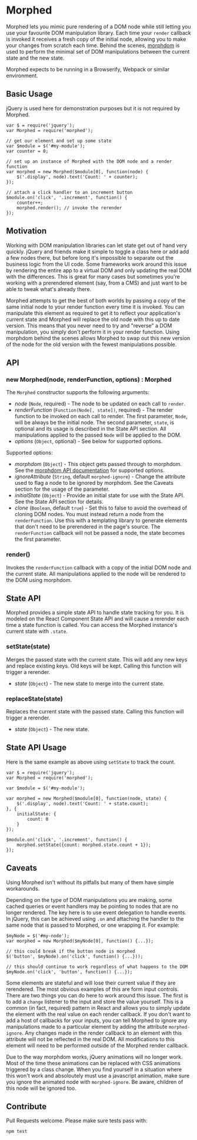 # Morphed

Morphed lets you mimic pure rendering of a DOM node while still letting you use your favourite DOM manipulation library. Each time your `render` callback is invoked it receives a fresh copy of the initial node, allowing you to make your changes from scratch each time. Behind the scenes, [morphdom](https://github.com/patrick-steele-idem/morphdom) is used to perform the minimal set of DOM manipulations between the current state and the new state.

Morphed expects to be running in a Browserify, Webpack or similar environment.

## Basic Usage

jQuery is used here for demonstration purposes but it is not required by Morphed.

    var $ = require('jquery');
    var Morphed = require('morphed');

    // get our element and set up some state
    var $module = $('#my-module');
    var counter = 0;

    // set up an instance of Morphed with the DOM node and a render function
    var morphed = new Morphed($module[0], function(node) {
        $('.display', node).text('Count: ' + counter);
    });

    // attach a click handler to an increment button
    $module.on('click', '.increment', function() {
        counter++;
        morphed.render(); // invoke the rerender
    });

## Motivation

Working with DOM manipulation libraries can let state get out of hand very quickly. jQuery and friends make it simple to toggle a class here or add add a few nodes there, but before long it's impossible to separate out the business logic from the UI code. Some frameworks work around this issue by rendering the entire app to a virtual DOM and  only updating the real DOM with the differences. This is great for many cases but sometimes you're working with a prerendered element (say, from a CMS) and just want to be able to tweak what's already there.

Morphed attempts to get the best of both worlds by passing a copy of the same initial node to your render function every time it is invoked. You can manipulate this element as required to get it to reflect your application's current state and Morphed will replace the old node with this up to date version. This means that you never need to try and "reverse" a DOM manipulation, you simply don't perform it in your render function. Using morphdom behind the scenes allows Morphed to swap out this new version of the node for the old version with the fewest manipulations possible.

## API

### new Morphed(node, renderFunction, options) : Morphed

The `Morphed` constructor supports the following arguments:

- _node_ (`Node`, required) - The node to be updated on each call to `render`.
- _renderFunction_ (`Function(Node[, state])`, required) - The render function to be invoked on each call to render. The first parameter, `Node`, will be always be the initial node. The second parameter, `state`, is optional and its usage is described in the State API section. All manipulations applied to the passed `Node` will be applied to the DOM.
- _options_ (`Object`, optional) - See below for supported options.

Supported options:

- _morphdom_ (`Object`) - This object gets passed through to morphdom. See the [morphdom API documentation](https://github.com/patrick-steele-idem/morphdom#api) for supported options.
- _ignoreAttribute_ (`String`, default `morphed-ignore`) - Change the attribute used to flag a node to be ignored by morphdom. See the Caveats section for the usage of the parameter.
- _initialState_ (`Object`) - Provide an initial state for use with the State API. See the State API section for details.
- _clone_ (`Boolean`, default `true`) - Set this to false to avoid the overhead of cloning DOM nodes. You must instead return a node from the `renderFunction`. Use this with a templating library to generate elements that don't need to be prerendered in the page's source. The `renderFunction` callback will not be passed a node, the state becomes the first parameter.

### render()

Invokes the `renderFunction` callback with a copy of the initial DOM node and the current state. All manipulations applied to the node will be rendered to the DOM using morphdom.

## State API

Morphed provides a simple state API to handle state tracking for you. It is modeled on the React Component State API and will cause a rerender each time a state function is called. You can access the Morphed instance's current state with `.state`.

### setState(state)

Merges the passed state with the current state. This will add any new keys and replace existing keys. Old keys will be kept. Calling this function will trigger a rerender.

- _state_ (`Object`) - The new state to merge into the current state.

### replaceState(state)

Replaces the current state with the passed state. Calling this function will trigger a rerender.

- _state_ (`Object`) - The new state.

## State API Usage

Here is the same example as above using `setState` to track the count.

    var $ = require('jquery');
    var Morphed = require('morphed');

    var $module = $('#my-module');

    var morphed = new Morphed($module[0], function(node, state) {
        $('.display', node).text('Count: ' + state.count);
    }, {
        initialState: {
            count: 0
        }
    });

    $module.on('click', '.increment', function() {
        morphed.setState({count: morphed.state.count + 1});
    });

## Caveats

Using Morphed isn't without its pitfalls but many of them have simple workarounds.

Depending on the type of DOM manipulations you are making, some cached queries or event handlers may be pointing to nodes that are no longer rendered. The key here is to use event delegation to handle events. In jQuery, this can be achieved using `.on` and attaching the handler to the same node that is passed to Morphed, or one wrapping it. For example:

    $myNode = $('#my-node');
    var morphed = new Morphed($myNode[0], function() {...});

    // this could break if the button node is morphed
    $('button', $myNode).on('click', function() {...}));

    // this should continue to work regardless of what happens to the DOM
    $myNode.on('click', 'button', function() {...});

Some elements are stateful and will lose their current value if they are rerendered. The most obvious examples of this are form input controls. There are two things you can do here to work around this issue. The first is to add a `change` listener to the input and store the value yourself. This is a common (in fact, required) pattern in React and allows you to simply update the element with the real value on each render callback. If you don't want to add a host of callbacks for your inputs, you can tell Morphed to ignore any manipulations made to a particular element by adding the attribute `morphed-ignore`. Any changes made in the render callback to an element with this attribute will not be reflected in the real DOM. All modifications to this element will need to be performed outside of the Morphed render callback.

Due to the way morphdom works, jQuery animations will no longer work. Most of the time these animations can be replaced with CSS animations triggered by a class change. When you find yourself in a situation where this won't work and absoloutely must use a javascript animation, make sure you ignore the animated node with `morphed-ignore`. Be aware, children of this node will be ignored too.

## Contribute

Pull Requests welcome. Please make sure tests pass with:

    npm test
